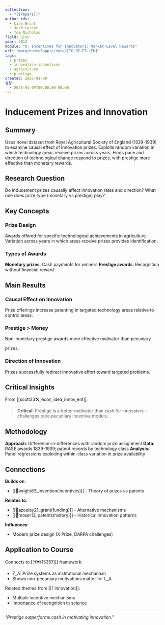 ```yaml
---
collection:
  - "[[Papers]]"
author_ids:
  - Liam Brunt
  - Josh Lerner
  - Tom Nicholas
field: 🐢inv
year: 2012
module: "9. Incentives for Innovators: Market-Level Rewards"
url: "marginnote3app://note/[TO-BE-FILLED]"
tags:
  - prizes
  - innovation-incentives
  - agriculture
  - prestige
created: 2025-01-09
성장:
  - 2025-01-09T00:00:00-05:00
---
```


# Inducement Prizes and Innovation

## Summary
Uses novel dataset from Royal Agricultural Society of England (1839-1939) to examine causal effect of innovation prizes. Exploits random variation in which technology areas receive prizes across years. Finds pace and direction of technological change respond to prizes, with prestige more effective than monetary rewards.

## Research Question
Do inducement prizes causally affect innovation rates and direction? What role does prize type (monetary vs prestige) play?

## Key Concepts

### Prize Design
Awards offered for specific technological achievements in agriculture. Variation across years in which areas receive prizes provides identification.

### Types of Awards
**Monetary prizes**: Cash payments for winners
**Prestige awards**: Recognition without financial reward

## Main Results

### Causal Effect on Innovation
Prize offerings increase patenting in targeted technology areas relative to control areas.

### Prestige > Money
Non-monetary prestige awards more effective motivator than pecuniary

 prizes.

### Direction of Innovation
Prizes successfully redirect innovative effort toward targeted problems.

## Critical Insights

From [[scott23🛠️_econ_idea_innov_ent]]:

> **Critical**: Prestige is a better motivator than cash for innovators - challenges pure pecuniary incentive models.

## Methodology

**Approach**: Difference-in-differences with random prize assignment
**Data**: RASE awards 1839-1939; patent records by technology class
**Analysis**: Panel regressions exploiting within-class variation in prize availability

## Connections

**Builds on**:
- [[📜wright83_invention(incentives)]] - Theory of prizes vs patents

**Relates to**:
- [[📜azoulay21_grant(funding)]] - Alternative mechanisms
- [[📜moser13_patents(history)]] - Historical innovation patterns

**Influences**:
- Modern prize design (X Prize, DARPA challenges)

## Application to Course

Connects to [[🗺️(15357)]] framework:
- Z_A: Prize systems as institutional mechanism
- Shows non-pecuniary motivations matter for L_A

Related themes from [[1 Innovation]]:
- Multiple incentive mechanisms
- Importance of recognition in science

---

*"Prestige outperforms cash in motivating innovation."*
